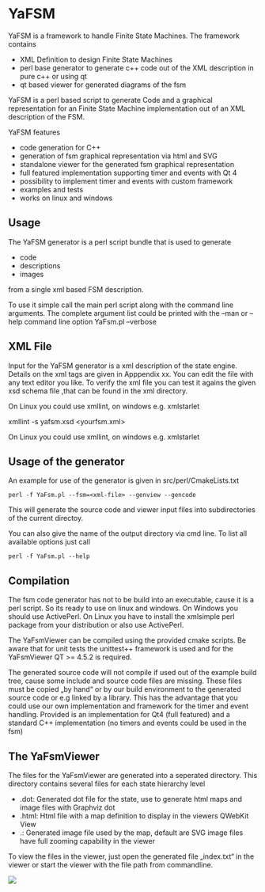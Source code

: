 YaFSM
=====

YaFSM is a framework to handle Finite State Machines. The framework contains

* XML Definition to design Finite State Machines
* perl base generator to generate c++ code out of the XML description in pure c++ or using qt
* qt based viewer for generated diagrams of the fsm



YaFSM is a perl based script to generate Code and a graphical representation for an Finite State Machine implementation out of an XML description of the FSM.

YaFSM features

* code generation for C++
*   generation of fsm graphical representation via html and SVG
*   standalone viewer for the generated fsm graphical representation
*   full featured implementation supporting timer and events with Qt 4
*   possibility to implement timer and events with custom framework
*   examples and tests
*   works on linux and windows




Usage
-----

The YaFSM generator is a perl script bundle that is used to generate

* code
* descriptions
* images

from a single xml based FSM description.

To use it simple call the main perl script along with the command line arguments.
The complete argument list could be printed with the –man or –help command line option
YaFsm.pl –verbose

XML File
--------

Input for the YaFSM generator is a xml description of the state engine. Details on the xml tags are given in Apppendix xx. You can edit the file with any text editor you like.
To verify the xml file you can test it agains the given xsd schema file ,that can be found in the xml directory.

On Linux you could use xmllint, on windows e.g. xmlstarlet

xmllint -s yafsm.xsd <yourfsm.xml>

On Linux you could use xmllint, on windows e.g. xmlstarlet

Usage of the generator
----------------------

An example for use of the generator is given in src/perl/CmakeLists.txt

    perl -f YaFsm.pl --fsm=<xml-file> --genview --gencode

This will generate the source code and viewer input files into subdirectories of the current directoy.

You can also give the name of the output directory via cmd line. To list all available options just call

    perl -f YaFsm.pl --help

Compilation
-----------

The fsm code generator has not to be build into an executable, cause it is a perl script. So its ready to use on linux and windows. On Windows you should use ActivePerl. On Linux you have to install the xmlsimple perl package from your distribution or also use ActivePerl.

The YaFsmViewer can be compiled using the provided cmake scripts. Be aware that for unit tests the unittest++ framework is used and for the YaFsmViewer QT >= 4.5.2 is required.

The generated source code will not compile if used out of the example build tree, cause some include and source code files are missing. These files must be copied „by hand“ or by our build environment to the generated source code or e.g linked by a library. This has the advantage that you could use our own implementation and framework for the timer and event handling. Provided is an implementation for Qt4 (full featured) and a standard C++ implementation (no timers and events could be used in the fsm)


The YaFsmViewer
---------------

The  files for the YaFsmViewer are generated into a seperated directory. This directory contains several files for each state hierarchy level

* <state>.dot: Generated dot file for the state, use to generate html maps and image files with Graphviz dot
* <state>.html: Html file with a map definition to display in the viewers QWebKit View
* <state>.<GeneratedImageType>: Generated image file used by the map, default are SVG image files have full zooming capability in the viewer

To view the files in the viewer, just open the generated file „index.txt“ in the viewer or start the viewer with the file path from commandline.

![](https://raw2.github.com/kreuzberger/YaFSM/master/doc/yafsmviewer/YaFsmViewer_TrafficLightStateRun.png)
